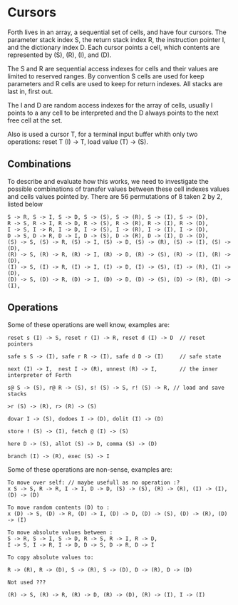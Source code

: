 # Cursors

Forth lives in an array, a sequential set of cells, and have four cursors. The parameter stack index S, the return stack index R, the instruction pointer I, and the dictionary index D. Each cursor points a cell, which contents are represented by (S), (R), (I), and (D).
  
The S and R are sequential access indexes for cells and their values are limited to reserved ranges. By convention S cells are used for keep parameters and R cells are used to keep for return indexes. All stacks are last in, first out.
      
The I and D are random access indexes for the array of cells, usually I points to a any cell to be interpreted and the D always points to the next free cell at the set.

Also is used a cursor T, for a terminal input buffer whith only two operations: reset T (I) -> T, load value (T) -> (S).

## Combinations
     
To describe and evaluate how this works, we need to investigate the possible combinations of transfer values between these cell indexes values and cells values pointed by. There are 56 permutations of 8 taken 2 by 2, listed below
    
    S -> R, S -> I, S -> D, S -> (S), S -> (R), S -> (I), S -> (D),
    R -> S, R -> I, R -> D, R -> (S), R -> (R), R -> (I), R -> (D),
    I -> S, I -> R, I -> D, I -> (S), I -> (R), I -> (I), I -> (D),
    D -> S, D -> R, D -> I, D -> (S), D -> (R), D -> (I), D -> (D),
    (S) -> S, (S) -> R, (S) -> I, (S) -> D, (S) -> (R), (S) -> (I), (S) -> (D),
    (R) -> S, (R) -> R, (R) -> I, (R) -> D, (R) -> (S), (R) -> (I), (R) -> (D),
    (I) -> S, (I) -> R, (I) -> I, (I) -> D, (I) -> (S), (I) -> (R), (I) -> (D),
    (D) -> S, (D) -> R, (D) -> I, (D) -> D, (D) -> (S), (D) -> (R), (D) -> (I),
  
## Operations

Some of these operations are well know, examples are:

    reset s (I) -> S, reset r (I) -> R, reset d (I) -> D  // reset pointers
   
    safe s S -> (I), safe r R -> (I), safe d D -> (I)     // safe state 
    
    next (I) -> I,  nest I -> (R), unnest (R) -> I,       // the inner interpreter of Forth

    s@ S -> (S), r@ R -> (S), s! (S) -> S, r! (S) -> R, // load and save stacks
    
    >r (S) -> (R), r> (R) -> (S)                            

    dovar I -> (S), dodoes I -> (D), dolit (I) -> (D)

    store ! (S) -> (I), fetch @ (I) -> (S)

    here D -> (S), allot (S) -> D, comma (S) -> (D)

    branch (I) -> (R), exec (S) -> I
    

Some of these operations are non-sense, examples are:

    To move over self: // maybe usefull as no operation :?
    x S -> S, R -> R, I -> I, D -> D, (S) -> (S), (R) -> (R), (I) -> (I), (D) -> (D) 

    To move random contents (D) to :
    x (D) -> S, (D) -> R, (D) -> I, (D) -> D, (D) -> (S), (D) -> (R), (D) -> (I)

    To move absolute values between :
    S -> R, S -> I, S -> D, R -> S, R -> I, R -> D, 
    I -> S, I -> R, I -> D, D -> S, D -> R, D -> I

    To copy absolute values to:
    
    R -> (R), R -> (D), S -> (R), S -> (D), D -> (R), D -> (D)

    Not used ???
    
    (R) -> S, (R) -> R, (R) -> D, (R) -> (D), (R) -> (I), I -> (I)

 
